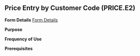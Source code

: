 ## Price Entry by Customer Code (PRICE.E2)
<PageHeader />

**Form Details**
[Form Details](../PRICE-E2-1/README.md)

**Purpose**

**Frequency of Use**

**Prerequisites**

<badge text= "Version 8.10.57 " vertical="middle" />

<PageFooter />
